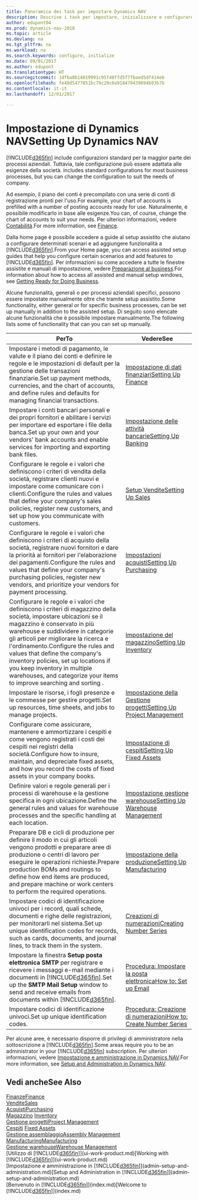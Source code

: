 ```yaml
---
title: Panoramica dei task per impostare Dynamics NAV
description: Descrive i task per impostare, inizializzare e configurare Dynamics NAV in base alle esigenze.
author: edupont04
ms.prod: dynamics-nav-2018
ms.topic: article
ms.devlang: na
ms.tgt_pltfrm: na
ms.workload: na
ms.search.keywords: configure, initialize
ms.date: 09/01/2017
ms.author: edupont
ms.translationtype: HT
ms.sourcegitcommit: 1dfba8b14019991c95f40ffd5f7fbaed5df414eb
ms.openlocfilehash: fe48d5477851bc79c29c0a918470439894b93b7b
ms.contentlocale: it-it
ms.lasthandoff: 12/01/2017

---
```

# <a name="setting-up-dynamics-nav"></a><span data-ttu-id="0c6a9-103">Impostazione di Dynamics NAV</span><span class="sxs-lookup"><span data-stu-id="0c6a9-103">Setting Up Dynamics NAV</span></span>
[!INCLUDE[d365fin](includes/d365fin_md.md)]<span data-ttu-id="0c6a9-104"> include configurazioni standard per la maggior parte dei processi aziendali. Tuttavia, tale configurazione può essere adattata alle esigenze della società.</span><span class="sxs-lookup"><span data-stu-id="0c6a9-104"> includes standard configurations for most business processes, but you can change the configuration to suit the needs of company.</span></span>

<span data-ttu-id="0c6a9-105">Ad esempio, il piano dei conti è precompilato con una serie di conti di registrazione pronti per l'uso.</span><span class="sxs-lookup"><span data-stu-id="0c6a9-105">For example, your chart of accounts is prefilled with a number of posting accounts ready for use.</span></span> <span data-ttu-id="0c6a9-106">Naturalmente, è possibile modificarlo in base alle esigenze.</span><span class="sxs-lookup"><span data-stu-id="0c6a9-106">You can, of course, change the chart of accounts to suit your needs.</span></span> <span data-ttu-id="0c6a9-107">Per ulteriori informazioni, vedere [Contabilità](finance.md).</span><span class="sxs-lookup"><span data-stu-id="0c6a9-107">For more information, see [Finance](finance.md).</span></span>

<span data-ttu-id="0c6a9-108">Dalla home page è possibile accedere a guide al setup assistito che aiutano a configurare determinati scenari e ad aggiungere funzionalità a [!INCLUDE[d365fin](includes/d365fin_md.md)].</span><span class="sxs-lookup"><span data-stu-id="0c6a9-108">From your Home page, you can access assisted setup guides that help you configure certain scenarios and add features to [!INCLUDE[d365fin](includes/d365fin_md.md)].</span></span> <span data-ttu-id="0c6a9-109">Per informazioni su come accedere a tutte le finestre assistite e manuali di impostazione, vedere [Preparazione al business](ui-get-ready-business.md).</span><span class="sxs-lookup"><span data-stu-id="0c6a9-109">For information about how to access all assisted and manual setup windows, see [Getting Ready for Doing Business](ui-get-ready-business.md).</span></span>

<span data-ttu-id="0c6a9-110">Alcune funzionalità, generali o per processi aziendali specifici, possono essere impostate manualmente oltre che tramite setup assistito.</span><span class="sxs-lookup"><span data-stu-id="0c6a9-110">Some functionality, either general or for specific business processes, can be set up manually in addition to the assisted setup.</span></span> <span data-ttu-id="0c6a9-111">Di seguito sono elencate alcune funzionalità che è possibile impostare manualmente.</span><span class="sxs-lookup"><span data-stu-id="0c6a9-111">The following lists some of functionality that can you can set up manually.</span></span>

| <span data-ttu-id="0c6a9-112">Per</span><span class="sxs-lookup"><span data-stu-id="0c6a9-112">To</span></span> | <span data-ttu-id="0c6a9-113">Vedere</span><span class="sxs-lookup"><span data-stu-id="0c6a9-113">See</span></span> |
| --- | --- |
| <span data-ttu-id="0c6a9-114">Impostare i metodi di pagamento, le valute e il piano dei conti e definire le regole e le impostazioni di default per la gestione delle transazioni finanziarie.</span><span class="sxs-lookup"><span data-stu-id="0c6a9-114">Set up payment methods, currencies, and the chart of accounts, and define rules and defaults for managing financial transactions.</span></span> |[<span data-ttu-id="0c6a9-115">Impostazione di dati finanziari</span><span class="sxs-lookup"><span data-stu-id="0c6a9-115">Setting Up Finance</span></span>](finance-setup-finance.md) |
| <span data-ttu-id="0c6a9-116">Impostare i conti bancari personali e dei propri fornitori e abilitare i servizi per importare ed esportare i file della banca.</span><span class="sxs-lookup"><span data-stu-id="0c6a9-116">Set up your own and your vendors' bank accounts and enable services for importing and exporting bank files.</span></span> |[<span data-ttu-id="0c6a9-117">Impostazione delle attività bancarie</span><span class="sxs-lookup"><span data-stu-id="0c6a9-117">Setting Up Banking</span></span>](bank-setup-banking.md) |
| <span data-ttu-id="0c6a9-118">Configurare le regole e i valori che definiscono i criteri di vendita della società, registrare clienti nuovi e impostare come comunicare con i clienti.</span><span class="sxs-lookup"><span data-stu-id="0c6a9-118">Configure the rules and values that define your company's sales policies, register new customers, and set up how you communicate with customers.</span></span> |[<span data-ttu-id="0c6a9-119">Setup Vendite</span><span class="sxs-lookup"><span data-stu-id="0c6a9-119">Setting Up Sales</span></span>](sales-setup-sales.md) |
| <span data-ttu-id="0c6a9-120">Configurare le regole e i valori che definiscono i criteri di acquisto della società, registrare nuovi fornitori e dare la priorità ai fornitori per l'elaborazione dei pagamenti.</span><span class="sxs-lookup"><span data-stu-id="0c6a9-120">Configure the rules and values that define your company's purchasing policies, register new vendors, and prioritize your vendors for payment processing.</span></span> |[<span data-ttu-id="0c6a9-121">Impostazioni acquisti</span><span class="sxs-lookup"><span data-stu-id="0c6a9-121">Setting Up Purchasing</span></span>](purchasing-setup-purchasing.md) |
| <span data-ttu-id="0c6a9-122">Configurare le regole e i valori che definiscono i criteri di magazzino della società, impostare ubicazioni se il magazzino è conservato in più warehouse e suddividere in categorie gli articoli per migliorare la ricerca e l'ordinamento.</span><span class="sxs-lookup"><span data-stu-id="0c6a9-122">Configure the rules and values that define the company's inventory policies, set up locations if you keep inventory in multiple warehouses, and categorize your items to improve searching and sorting .</span></span> |[<span data-ttu-id="0c6a9-123">Impostazione del magazzino</span><span class="sxs-lookup"><span data-stu-id="0c6a9-123">Setting Up Inventory</span></span>](inventory-setup-inventory.md) |
| <span data-ttu-id="0c6a9-124">Impostare le risorse, i fogli presenze e le commesse per gestire progetti.</span><span class="sxs-lookup"><span data-stu-id="0c6a9-124">Set up resources, time sheets, and jobs to manage projects.</span></span> |[<span data-ttu-id="0c6a9-125">Impostazione della Gestione progetti</span><span class="sxs-lookup"><span data-stu-id="0c6a9-125">Setting Up Project Management</span></span>](projects-setup-projects.md) |
| <span data-ttu-id="0c6a9-126">Configurare come assicurare, mantenere e ammortizzare i cespiti e come vengono registrati i costi dei cespiti nei registri della società.</span><span class="sxs-lookup"><span data-stu-id="0c6a9-126">Configure how to insure, maintain, and depreciate fixed assets, and how you record the costs of fixed assets in your company books.</span></span> |[<span data-ttu-id="0c6a9-127">Impostazione di cespiti</span><span class="sxs-lookup"><span data-stu-id="0c6a9-127">Setting Up Fixed Assets</span></span>](fa-setup.md) |
|<span data-ttu-id="0c6a9-128">Definire valori e regole generali per i processi di warehouse e la gestione specifica in ogni ubicazione.</span><span class="sxs-lookup"><span data-stu-id="0c6a9-128">Define the general rules and values for warehouse processes and the specific handling at each location.</span></span>|[<span data-ttu-id="0c6a9-129">Impostazione gestione warehouse</span><span class="sxs-lookup"><span data-stu-id="0c6a9-129">Setting Up Warehouse Management</span></span>](warehouse-setup-warehouse.md)|
|<span data-ttu-id="0c6a9-130">Preparare DB e cicli di produzione per definire il modo in cui gli articoli vengono prodotti e preparare aree di produzione o centri di lavoro per eseguire le operazioni richieste.</span><span class="sxs-lookup"><span data-stu-id="0c6a9-130">Prepare production BOMs and routings to define how end items are produced, and prepare machine or work centers to perform the required operations.</span></span>|[<span data-ttu-id="0c6a9-131">Impostazione della produzione</span><span class="sxs-lookup"><span data-stu-id="0c6a9-131">Setting Up Manufacturing</span></span>](production-configure-production-processes.md)|
| <span data-ttu-id="0c6a9-132">Impostare codici di identificazione univoci per i record, quali schede, documenti e righe delle registrazioni, per monitorarli nel sistema.</span><span class="sxs-lookup"><span data-stu-id="0c6a9-132">Set up unique identification codes for records, such as cards, documents, and journal lines, to track them in the system.</span></span> |[<span data-ttu-id="0c6a9-133">Creazioni di numerazioni</span><span class="sxs-lookup"><span data-stu-id="0c6a9-133">Creating Number Series</span></span>](ui-create-number-series.md) |
| <span data-ttu-id="0c6a9-134">Impostare la finestra **Setup posta elettronica SMTP** per registrare e ricevere i messaggi e-mail mediante i documenti in [!INCLUDE[d365fin](includes/d365fin_md.md)].</span><span class="sxs-lookup"><span data-stu-id="0c6a9-134">Set up the **SMTP Mail Setup** window to send and receive emails from documents within [!INCLUDE[d365fin](includes/d365fin_md.md)].</span></span> |[<span data-ttu-id="0c6a9-135">Procedura: Impostare la posta elettronica</span><span class="sxs-lookup"><span data-stu-id="0c6a9-135">How to: Set up Email</span></span>](madeira-how-setup-email.md) |
| <span data-ttu-id="0c6a9-136">Impostare codici di identificazione univoci.</span><span class="sxs-lookup"><span data-stu-id="0c6a9-136">Set up unique identification codes.</span></span> |[<span data-ttu-id="0c6a9-137">Procedura: Creazione di numerazioni</span><span class="sxs-lookup"><span data-stu-id="0c6a9-137">How to: Create Number Series</span></span>](ui-create-number-series.md) |

<span data-ttu-id="0c6a9-138">Per alcune aree, è necessario disporre di privilegi di amministratore nella sottoscrizione a [!INCLUDE[d365fin](includes/d365fin_md.md)].</span><span class="sxs-lookup"><span data-stu-id="0c6a9-138">Some areas require you to be an administrator in your [!INCLUDE[d365fin](includes/d365fin_md.md)] subscription.</span></span> <span data-ttu-id="0c6a9-139">Per ulteriori informazioni, vedere [Impostazione e amministrazione in Dynamics NAV](admin-setup-and-administration.md).</span><span class="sxs-lookup"><span data-stu-id="0c6a9-139">For more information, see [Setup and Administration in Dynamics NAV](admin-setup-and-administration.md).</span></span>  

## <a name="see-also"></a><span data-ttu-id="0c6a9-140">Vedi anche</span><span class="sxs-lookup"><span data-stu-id="0c6a9-140">See Also</span></span>
[<span data-ttu-id="0c6a9-141">Finanze</span><span class="sxs-lookup"><span data-stu-id="0c6a9-141">Finance</span></span>](finance.md)  
[<span data-ttu-id="0c6a9-142">Vendite</span><span class="sxs-lookup"><span data-stu-id="0c6a9-142">Sales</span></span>](sales-manage-sales.md)  
[<span data-ttu-id="0c6a9-143">Acquisti</span><span class="sxs-lookup"><span data-stu-id="0c6a9-143">Purchasing</span></span>](purchasing-manage-purchasing.md)  
<span data-ttu-id="0c6a9-144">[Magazzino](inventory-manage-inventory.md)  </span><span class="sxs-lookup"><span data-stu-id="0c6a9-144">[Inventory](inventory-manage-inventory.md)  </span></span>  
[<span data-ttu-id="0c6a9-145">Gestione progetti</span><span class="sxs-lookup"><span data-stu-id="0c6a9-145">Project Management</span></span>](projects-manage-projects.md)  
<span data-ttu-id="0c6a9-146">[Cespiti](fa-manage.md)  </span><span class="sxs-lookup"><span data-stu-id="0c6a9-146">[Fixed Assets](fa-manage.md)  </span></span>  
[<span data-ttu-id="0c6a9-147">Gestione assemblaggio</span><span class="sxs-lookup"><span data-stu-id="0c6a9-147">Assembly Management</span></span>](assembly-assemble-items.md)  
[<span data-ttu-id="0c6a9-148">Manufacturing</span><span class="sxs-lookup"><span data-stu-id="0c6a9-148">Manufacturing</span></span>](production-manage-manufacturing.md)  
[<span data-ttu-id="0c6a9-149">Gestione warehouse</span><span class="sxs-lookup"><span data-stu-id="0c6a9-149">Warehouse Management</span></span>](warehouse-manage-warehouse.md)  
<span data-ttu-id="0c6a9-150">[Utilizzo di [!INCLUDE[d365fin](includes/d365fin_md.md)]](ui-work-product.md)</span><span class="sxs-lookup"><span data-stu-id="0c6a9-150">[Working with [!INCLUDE[d365fin](includes/d365fin_md.md)]](ui-work-product.md)</span></span>  
<span data-ttu-id="0c6a9-151">[Impostazione e amministrazione in [!INCLUDE[d365fin](includes/d365fin_md.md)]](admin-setup-and-administration.md)</span><span class="sxs-lookup"><span data-stu-id="0c6a9-151">[Setup and Administration in [!INCLUDE[d365fin](includes/d365fin_md.md)]](admin-setup-and-administration.md)</span></span>  
<span data-ttu-id="0c6a9-152">[Benvenuto in [!INCLUDE[d365fin](includes/d365fin_md.md)]](index.md)</span><span class="sxs-lookup"><span data-stu-id="0c6a9-152">[Welcome to [!INCLUDE[d365fin](includes/d365fin_md.md)]](index.md)</span></span>  

